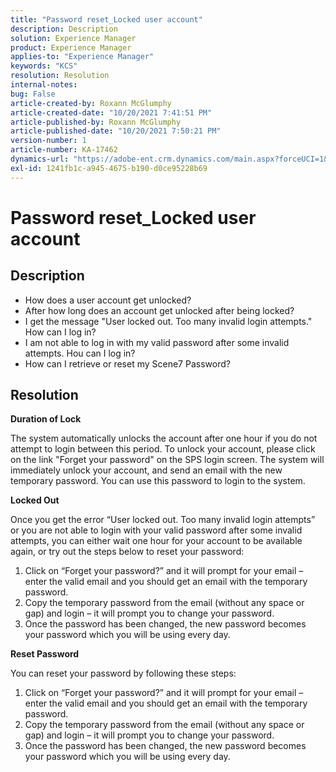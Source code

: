 ```yaml
---
title: "Password reset_Locked user account"
description: Description
solution: Experience Manager
product: Experience Manager
applies-to: "Experience Manager"
keywords: "KCS"
resolution: Resolution
internal-notes: 
bug: False
article-created-by: Roxann McGlumphy
article-created-date: "10/20/2021 7:41:51 PM"
article-published-by: Roxann McGlumphy
article-published-date: "10/20/2021 7:50:21 PM"
version-number: 1
article-number: KA-17462
dynamics-url: "https://adobe-ent.crm.dynamics.com/main.aspx?forceUCI=1&pagetype=entityrecord&etn=knowledgearticle&id=82867dbf-dd31-ec11-b6e5-000d3a5ba97a"
exl-id: 1241fb1c-a945-4675-b190-d0ce95228b69
---
```

# Password reset_Locked user account

## Description


- How does a user account get unlocked?
- After how long does an account get unlocked after being locked?
- I get the message "User locked out. Too many invalid login attempts." How can I log in?
- I am not able to log in with my valid password after some invalid attempts. Hou can I log in?
- How can I retrieve or reset my Scene7 Password?



## Resolution


<b>Duration of Lock</b>

The system automatically unlocks the account after one hour if you do not attempt to login between this period. To unlock your account, please click on the link "Forget your password" on the SPS login screen. The system will immediately unlock your account, and send an email with the new temporary password. You can use this password to login to the system.



<b>Locked Out</b>

Once you get the error “User locked out. Too many invalid login attempts” or you are not able to login with your valid password after some invalid attempts, you can either wait one hour for your account to be available again, or try out the steps below to reset your password:
1. Click on “Forget your password?” and it will prompt for your email – enter the valid email and you should get an email with the temporary password.
2. Copy the temporary password from the email (without any space or gap) and login – it will prompt you to change your password.
3. Once the password has been changed, the new password becomes your password which you will be using every day.

<b>Reset Password</b>

You can reset your password by following these steps:

1. Click on “Forget your password?” and it will prompt for your email – enter the valid email and you should get an email with the temporary password.
2. Copy the temporary password from the email (without any space or gap) and login – it will prompt you to change your password.
3. Once the password has been changed, the new password becomes your password which you will be using every day.
